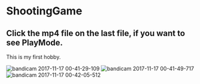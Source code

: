 # ShootingGame
## Click the mp4 file on the last file, if you want to see PlayMode.
This is my first hobby.

![bandicam 2017-11-17 00-41-29-109](https://user-images.githubusercontent.com/29409422/32900988-117b137e-cb32-11e7-869f-8c7bae3a09f4.jpg)
![bandicam 2017-11-17 00-41-49-717](https://user-images.githubusercontent.com/29409422/32901024-28cf2574-cb32-11e7-98a2-4f7b5832cc79.jpg)
![bandicam 2017-11-17 00-42-05-512](https://user-images.githubusercontent.com/29409422/32901044-3215dee8-cb32-11e7-9e9a-a80fd8a1938b.jpg)

